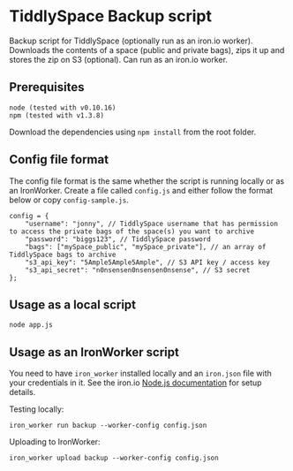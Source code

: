 TiddlySpace Backup script
==========================

Backup script for TiddlySpace (optionally run as an iron.io worker). Downloads the contents of a space (public and private bags), zips it up and stores the zip on S3 (optional). Can run as an iron.io worker.

Prerequisites
-------------

    node (tested with v0.10.16)
    npm (tested with v1.3.8)
    
Download the dependencies using `npm install` from the root folder.

Config file format
------------------

The config file format is the same whether the script is running locally or as an IronWorker. Create a file called `config.js` and either follow the format below or copy `config-sample.js`.

    config = {
        "username": "jonny", // TiddlySpace username that has permission to access the private bags of the space(s) you want to archive
        "password": "biggs123", // TiddlySpace password
        "bags": ["mySpace_public", "mySpace_private"], // an array of TiddlySpace bags to archive
        "s3_api_key": "5Ample5Ample5Ample", // S3 API key / access key
        "s3_api_secret": "n0nsensen0nsensen0nsense", // S3 secret
    };

Usage as a local script
-----------------------

    node app.js

Usage as an IronWorker script
-----------------------------

You need to have `iron_worker` installed locally and an `iron.json` file with your credentials in it. See the iron.io [Node.js documentation](http://dev.iron.io/worker/languages/nodejs/) for setup details.

Testing locally:

    iron_worker run backup --worker-config config.json

Uploading to IronWorker:

    iron_worker upload backup --worker-config config.json
